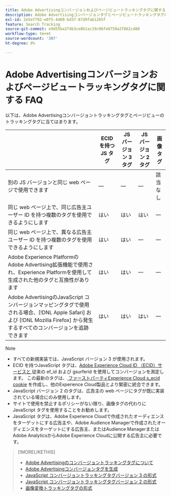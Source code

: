 ```yaml
---
title: Adobe Advertisingコンバージョンおよびページビュートラッキングタグに関する FAQ
description: Adobe Advertisingコンバージョンタグとページビュートラッキングタグの比較を参照してください。
exl-id: 2e5ef792-e0f5-4409-bd37-87d9fab1265f
feature: Search Tracking
source-git-commit: e9d55ba2f4b3ce8b1ac19c06fe8759a2f862c480
workflow-type: tm+mt
source-wordcount: '307'
ht-degree: 0%

---
```


# Adobe Advertisingコンバージョンおよびページビュートラッキングタグに関する FAQ

以下は、Adobe Advertisingコンバージョントラッキングタグとページビューのトラッキングタグに当てはまります。

| | ECID を持つ JS タグ | JS バージョン 3 タグ | JS バージョン 2 タグ | 画像タグ |
| ---- | ---- | ---- | ---- | ---- |
| 別の JS バージョンと同じ web ページで使用できます | — | — | — | 該当なし |
| 同じ web ページ上で、同じ広告主ユーザー ID を持つ複数のタグを使用できるようにします | はい | はい | はい | — |
| 同じ web ページ上で、異なる広告主ユーザー ID を持つ複数のタグを使用できるようにします | はい | はい | — | — |
| Adobe Experience PlatformのAdobe Advertising拡張機能で使用され、Experience Platformを使用して生成された他のタグと互換性があります | はい | はい | — | — |
| Adobe AdvertisingのJavaScript コンバージョンマッピングタグで使用される場合、[!DNL Apple Safari] および [!DNL Mozilla Firefox] から発生するすべてのコンバージョンを追跡できます | はい | はい | はい | — |

<!-- add link to page on conversion mapping tag above? -->

>[!NOTE]
>
>* すべての新規実装では、JavaScript バージョン 3 が使用されます。
>* ECID を持つJavaScript タグは、[Adobe Experience Cloud ID （ECID）サービスと ](https://experienceleague.adobe.com/docs/id-service/using/intro/overview.html) 従来の ef_id および gsurferid を使用してコンバージョンを測定します。 この最新のタグは、[ ファーストパーティExperience Cloud s_ecid cookie](https://experienceleague.adobe.com/docs/core-services/interface/administration/ec-cookies/cookies-first-party.html) を作成し、他のExperience Cloud製品とより緊密に統合できます。
>* JavaScript バージョン 2 のタグは、広告主の web ページにタグが既に実装されている場合にのみ使用します。
>* サイトで使用を禁止するポリシーがない限り、画像タグの代わりにJavaScript タグを使用することをお勧めします。
>* JavaScript タグは、Adobe Experience Cloudで作成されたオーディエンスをターゲットにする広告主や、Adobe Audience Managerで作成されたオーディエンスをターゲットにする広告主、またはAudience ManagerまたはAdobe AnalyticsからAdobe Experience Cloudに公開する広告主に必要です。

>[!MORELIKETHIS]
>
>* [Adobe Advertisingのコンバージョントラッキングタグについて ](/help/search-social-commerce/tracking/conversion-tracking-advertising.md)
>* [Adobe Advertisingコンバージョンタグを生成 ](/help/search-social-commerce/tools/conversion-tag-generate.md)
>* [JavaScript コンバージョントラッキングタグバージョン 3 の形式 ](/help/search-social-commerce/tracking/format-conversion-tag-jsv3.md)
>* [JavaScript コンバージョントラッキングタグバージョン 2 の形式 ](/help/search-social-commerce/tracking/format-conversion-tag-jsv2.md)
>* [ 画像変換トラッキングタグの形式 ](/help/search-social-commerce/tracking/format-conversion-tag-image.md)

<!-- add if I keep the file:  
>* The Adobe Advertising JavaScript conversion mapping tag
-->
